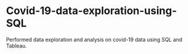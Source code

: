 # Covid-19-data-exploration-using-SQL
Performed data exploration and analysis on covid-19 data using SQL and Tableau.
